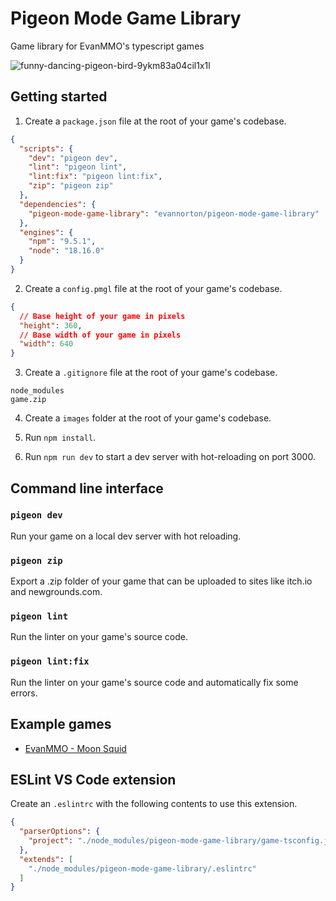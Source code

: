 # Pigeon Mode Game Library
Game library for EvanMMO's typescript games

![funny-dancing-pigeon-bird-9ykm83a04cil1x1l](https://github.com/evannorton/pigeon-mode-game-library/assets/35230033/3af48e87-34b8-4d1c-8af4-a7d5dbc1ce35)

## Getting started
1. Create a `package.json` file at the root of your game's codebase.
```json
{
  "scripts": {
    "dev": "pigeon dev",
    "lint": "pigeon lint",
    "lint:fix": "pigeon lint:fix",
    "zip": "pigeon zip"
  },
  "dependencies": {
    "pigeon-mode-game-library": "evannorton/pigeon-mode-game-library"
  },
  "engines": {
    "npm": "9.5.1",
    "node": "18.16.0"
  }
}
```

2. Create a `config.pmgl` file at the root of your game's codebase.
```json
{
  // Base height of your game in pixels
  "height": 360,
  // Base width of your game in pixels
  "width": 640
}
```

3. Create a `.gitignore` file at the root of your game's codebase.
```
node_modules
game.zip
```

4. Create a `images` folder at the root of your game's codebase.

5. Run `npm install`.

6. Run `npm run dev` to start a dev server with hot-reloading on port 3000.

## Command line interface

### `pigeon dev`
Run your game on a local dev server with hot reloading.
### `pigeon zip`
Export a .zip folder of your game that can be uploaded to sites like itch.io and newgrounds.com.
### `pigeon lint`
Run the linter on your game's source code.
### `pigeon lint:fix`
Run the linter on your game's source code and automatically fix some errors.

## Example games
- [EvanMMO - Moon Squid](https://github.com/evannorton/Moon-Squid)

## ESLint VS Code extension
Create an `.eslintrc` with the following contents to use this extension. 
```json
{
  "parserOptions": {
    "project": "./node_modules/pigeon-mode-game-library/game-tsconfig.json"
  },
  "extends": [
    "./node_modules/pigeon-mode-game-library/.eslintrc"
  ]
}
```
